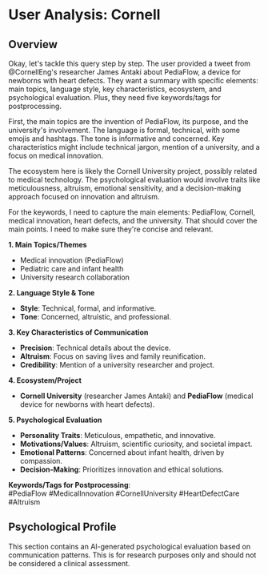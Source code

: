 # User Analysis: Cornell

## Overview

<think>
Okay, let's tackle this query step by step. The user provided a tweet from @CornellEng's researcher James Antaki about PediaFlow, a device for newborns with heart defects. They want a summary with specific elements: main topics, language style, key characteristics, ecosystem, and psychological evaluation. Plus, they need five keywords/tags for postprocessing.

First, the main topics are the invention of PediaFlow, its purpose, and the university's involvement. The language is formal, technical, with some emojis and hashtags. The tone is informative and concerned. Key characteristics might include technical jargon, mention of a university, and a focus on medical innovation.

The ecosystem here is likely the Cornell University project, possibly related to medical technology. The psychological evaluation would involve traits like meticulousness, altruism, emotional sensitivity, and a decision-making approach focused on innovation and altruism.

For the keywords, I need to capture the main elements: PediaFlow, Cornell, medical innovation, heart defects, and the university. That should cover the main points. I need to make sure they're concise and relevant.
</think>

**1. Main Topics/Themes**  
- Medical innovation (PediaFlow)  
- Pediatric care and infant health  
- University research collaboration  

**2. Language Style & Tone**  
- **Style**: Technical, formal, and informative.  
- **Tone**: Concerned, altruistic, and professional.  

**3. Key Characteristics of Communication**  
- **Precision**: Technical details about the device.  
- **Altruism**: Focus on saving lives and family reunification.  
- **Credibility**: Mention of a university researcher and project.  

**4. Ecosystem/Project**  
- **Cornell University** (researcher James Antaki) and **PediaFlow** (medical device for newborns with heart defects).  

**5. Psychological Evaluation**  
- **Personality Traits**: Meticulous, empathetic, and innovative.  
- **Motivations/Values**: Altruism, scientific curiosity, and societal impact.  
- **Emotional Patterns**: Concerned about infant health, driven by compassion.  
- **Decision-Making**: Prioritizes innovation and ethical solutions.  

**Keywords/Tags for Postprocessing**:  
#PediaFlow #MedicalInnovation #CornellUniversity #HeartDefectCare #Altruism

## Psychological Profile

This section contains an AI-generated psychological evaluation based on communication patterns. This is for research purposes only and should not be considered a clinical assessment.